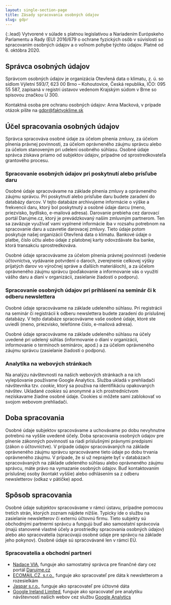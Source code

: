 ```yaml
---
layout: single-section-page
title: Zásady spracovania osobných údajov
slug: gdpr
---
```

{:.lead}
Vytvorené v súlade s platnou legislatívou a Nariadením Európskeho Parlamentu a Rady (EU) 2016/679 o ochrane fyzických osôb v súvislosti so spracovaním osobných údajov a o voľnom pohybe týchto údajov. Platné od 6. októbra 2020.

## Správca osobných údajov

Správcom osobných údajov je organizácia Otevřená data o klimatu, z. ú. so sídlom Výletní 593/7, 623 00 Brno – Kohoutovice, Česká republika, IČO: 095 55 587, zapísaná v registri ústavov vedenom Krajským súdom v Brne so spisovou značkou U 300.

Kontaktná osoba pre ochranu osobných údajov: Anna Macková, v prípade otázok píšte na [gdpr@faktyoklime.sk](mailto:gdpr@faktyoklime.sk)

## Účel spracovania osobných údajov

Správca spracováva osobné údaje za účelom plnenia zmluvy, za účelom plnenia právnej povinnosti, za účelom oprávneného záujmu správcu alebo za účelom stanoveným pri udelení osobného súhlasu. Osobné údaje správca získava priamo od subjektov údajov, prípadne od sprostredkovateľa grantového procesu.

### Spracovanie osobných údajov pri poskytnutí alebo prísľube daru

Osobné údaje spracovávame na základe plnenia zmluvy a oprávneného záujmu správcu. Pri poskytnutí alebo prísľube daru budete zaradení do databázy darcov. V tejto databáze archivujeme informácie o výške a frekvencii daru, ktorý bol poskytnutý a osobné údaje darcu (meno, priezvisko, bydlisko, e-mailová adresa). Darovanie prebieha cez darovací portál Darujme.cz, ktorý je prevádzkovaný naším zmluvným partnerom. Ten sa zaväzuje využívať vami vyplnené informácie iba v rozsahu potrebnom na spracovanie daru a uzavretie darovacej zmluvy. Tieto údaje potom poskytuje našej organizácii Otevřená data o klimatu. Bankové údaje o platbe, číslo účtu alebo údaje z platobnej karty odovzdávate iba banke, ktorá transakciu sprostredkováva.

Osobné údaje spracovávame za účelom plnenia právnej povinnosti (vedenie účtovníctva, vydávanie potvrdení o daroch, zverejnenie celkovej výšky prijatých darov vo výročnej správe a ďalších materiáloch), a za účelom oprávneného záujmu správcu (poďakovanie a informovanie vás o využití vášho daru a dianí v organizácii, zasielanie žiadostí o podporu).

### Spracovanie osobných údajov pri prihlásení na seminár či k odberu newslettera

Osobné údaje spracovávame na základe udeleného súhlasu. Pri registrácii na seminár či registrácii k odberu newslettera budete zaradení do príslušnej databázy. V tejto databáze spracovávame vaše osobné údaje, ktoré ste uviedli (meno, priezvisko, telefónne číslo, e-mailová adresa).

Osobné údaje spracovávame na základe udeleného súhlasu na účely uvedené pri udelený súhlas (informovanie o dianí v organizácii, informovanie o termínoch seminárov, apod.) a za účelom oprávneného záujmu správcu (zasielanie žiadostí o podporu).

### Analytika na webových stránkach

Na analýzu návštevnosti na našich webových stránkach a na ich vylepšovanie používame Google Analytics. Služba ukladá v prehliadači návštevníka tzv. _cookie_, ktorý sa používa na identifikáciu opakovaných návštev. Ukladané _cookies_ sú anonymné a ich prostredníctvom nezískavame žiadne osobné údaje. Cookies si môžete sami zablokovať vo svojom webovom prehliadači.

## Doba spracovania

Osobné údaje subjektov spracovávame a uchovávame po dobu nevyhnutne potrebnú na vyššie uvedené účely. Doba spracovania osobných údajov pre plnenie zákonných povinností sa riadi príslušnými právnymi predpismi (zákon o účtovníctve). V prípade údajov spracovávaných na základe oprávneného záujmu správcu spracovávame tieto údaje po dobu trvania oprávneného záujmu. V prípade, že si už neprajete byť v databázach spracovávaných na základe udeleného súhlasu alebo oprávneného záujmu správcu, máte právo na vymazanie osobných údajov. Buď kontaktovaním príslušnej osoby (kontakt vyššie) alebo odhlásením sa z odberu newsletterov (odkaz v pätičke) apod.

## Spôsob spracovania

Osobné údaje subjektov spracovávame v rámci ústavu, prípadne pomocou tretích strán, ktorých zoznam nájdete nižšie. Typicky ide o službu na zasielanie newsletterov či externú účtovnú firmu. Tieto subjekty sú obchodnými partnermi správcu a fungujú buď ako samostatní správcovia (majú stanovené vlastné účely a prostriedky spracovania osobných údajov) alebo ako spracovatelia (spracúvajú osobné údaje pre správcu na základe jeho pokynov). Osobné údaje sú spracovávané len v rámci EÚ.

### Spracovatelia a obchodní partneri

* [Nadace VIA](https://www.nadacevia.cz/), funguje ako samostatný správca pre finančné dary cez portál [Darujme.cz](https://www.darujme.cz/)
* [ECOMAIL.CZ, s.r.o.](https://ecomail.cz/), funguje ako spracovateľ pre dáta k newsletterom a rozesielkám
* [Jaspar s.r.o.](https://www.ucetnictvijaspar.cz/), funguje ako spracovateľ pre účtovné dáta
* [Google Ireland Limited](https://en.wikipedia.org/wiki/Google), funguje ako spracovateľ pre analytiku návštevnosti našich webov cez službu [Google Analytics](https://marketingplatform.google.com/about/analytics/)
